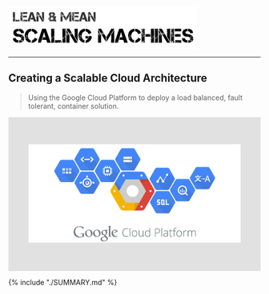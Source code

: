 ![](images/chrome_2016-07-19_22-54-12.png)

---

## Creating a Scalable Cloud Architecture

> Using the Google Cloud Platform to deploy a load balanced, fault tolerant, container solution.


<div style="background: #e1e1e1; padding: 40px;">

<img src="images/gcp-header-logo.png"></div>





{% include "./SUMMARY.md" %}



